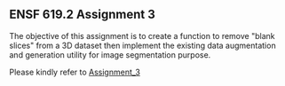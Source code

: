 ## ENSF 619.2 Assignment 3

The objective of this assignment is to create a function to remove "blank slices" from a 3D dataset then implement the existing data augmentation and generation utility for image segmentation purpose. 

Please kindly refer to [Assignment_3](https://github.com/shirin1996/ENSF619.2_Assignments/blob/main/Assignment%203/Assignment_3.ipynb)
